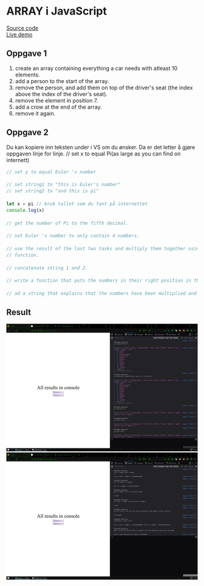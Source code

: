 # ARRAY i JavaScript

[Source code](https://github.com/chriskodehub/KH-8_array-i-javascript)  
[Live demo](https://chriskodehub.github.io/KH-8_array-i-javascript/)

## Oppgave 1

1. create an array containing everything a car needs with atleast 10 elements.
2. add a person to the start of the array.
3. remove the person, and add them on top of the driver's seat (the index above the index of the driver's seat).
4. remove the element in position 7.
5. add a crow at the end of the array.
6. remove it again.

## Oppgave 2

Du kan kopiere inn teksten under i VS om du ønsker. Da er det letter å gjøre oppgaven linje for linje. // set x to equal Pi(as large as you can find on internett)

```js
// set y to equal Euler 's number

// set string1 to "this is Euler's number"
// set string2 to "and this is pi"

let x = pi // bruk tallet som du fant på internettet
console.log(x)

// get the number of Pi to the fifth decimal.

// set Euler 's number to only contain 4 numbers.

// use the result of the last two tasks and multiply them together using a
// function.

// concatenate string 1 and 2.

// write a function that puts the numbers in their right position in the new string.

// ad a string that explains that the numbers have been multiplied and insert the number.
```

## Result

![Result](img/result1.png)
![Result](img/result2.png)
